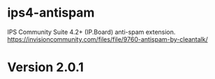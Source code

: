 # ips4-antispam
IPS Community Suite 4.2+ (IP.Board) anti-spam extension.
https://invisioncommunity.com/files/file/9760-antispam-by-cleantalk/
# Version 2.0.1